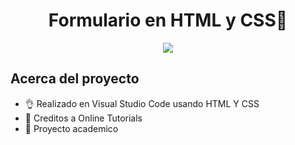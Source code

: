 <h1 align="center">Formulario en HTML y CSS👋</h1>
<p align="center">
  <img src="=https://i.imgur.com/BurbQic.png">
</p>

## Acerca del proyecto

- 👌 Realizado en Visual Studio Code usando HTML Y CSS
- 👻 Creditos a Online Tutorials
- 🥶 Proyecto academico

